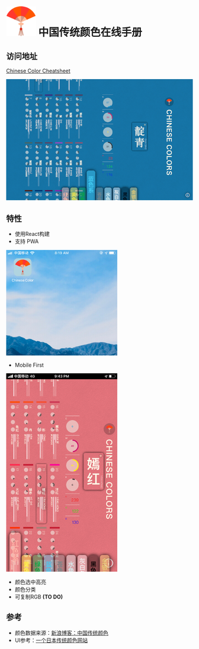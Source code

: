 # <img src="demo/logo.png" alt="Logo" width="80"> 中国传统颜色在线手册 

## 访问地址

[Chinese Color Cheatsheet](https://works.yangerxiao.com/chinese-colors/)

<img src="demo/pc.png" alt="PC UI" width="600">

## 特性

- 使用React构建
- 支持 PWA


<img src="demo/pwa.jpg" alt="PWA Logo" width="300">

- Mobile First


<img src="demo/m.png" alt="Mobile UI" width="300">

- 颜色选中高亮
- 颜色分类
- 可复制RGB **(TO DO)**


## 参考

- 颜色数据来源：[新浪博客：中国传统颜色](http://blog.sina.com.cn/s/blog_5c3b139d0101deia.html)
- UI参考：[一个日本传统颜色网站](http://nipponcolors.com/)

